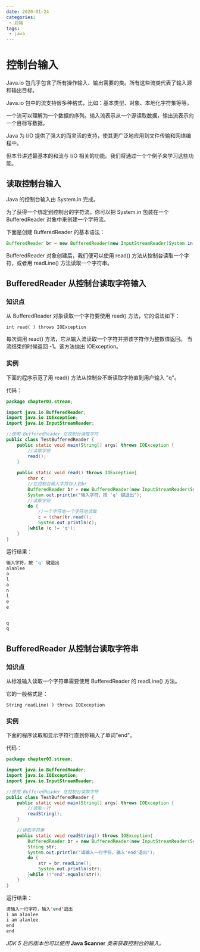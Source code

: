 ```yaml
---
date: 2020-01-24
categories: 
 - 后端
tags: 
 - java
---
```


# 控制台输入

Java.io 包几乎包含了所有操作输入、输出需要的类。所有这些流类代表了输入源和输出目标。

Java.io 包中的流支持很多种格式，比如：基本类型、对象、本地化字符集等等。

一个流可以理解为一个数据的序列。输入流表示从一个源读取数据，输出流表示向一个目标写数据。

Java 为 I/O 提供了强大的而灵活的支持，使其更广泛地应用到文件传输和网络编程中。

但本节讲述最基本的和流与 I/O 相关的功能。我们将通过一个个例子来学习这些功能。

## 读取控制台输入

Java 的控制台输入由 System.in 完成。

为了获得一个绑定到控制台的字符流，你可以把 System.in 包装在一个 BufferedReader 对象中来创建一个字符流。

下面是创建 BufferedReader 的基本语法：

```java
BufferedReader br = new BufferedReader(new InputStreamReader(System.in));
```

BufferedReader 对象创建后，我们便可以使用 read() 方法从控制台读取一个字符，或者用 readLine() 方法读取一个字符串。



## BufferedReader 从控制台读取字符输入

### 知识点

从 BufferedReader 对象读取一个字符要使用 read() 方法，它的语法如下：

```
int read( ) throws IOException
```

每次调用 read() 方法，它从输入流读取一个字符并把该字符作为整数值返回。 当流结束的时候返回 -1。该方法抛出 IOException。

### 实例

下面的程序示范了用 read() 方法从控制台不断读取字符直到用户输入 "q"。

代码：

```java
package chapter03.stream;

import java.io.BufferedReader;
import java.io.IOException;
import java.io.InputStreamReader;

//使用 BufferedReader 在控制台读取字符
public class TestBufferedReader {
    public static void main(String[] args) throws IOException {
        //读取字符
        read();
    }
    
    public static void read() throws IOException{
        char c;
        //在控制台输入字符存入到br
        BufferedReader br = new BufferedReader(new InputStreamReader(System.in));
        System.out.println("输入字符，按 'q' 键退出");
        //读取字符
        do {
            //一个字符地一个字符地读取
            c = (char)br.read();
            System.out.println(c);
        }while (c != 'q');
    }
}

```



运行结果：

```java
输入字符，按 'q' 键退出
alanlee
a
l
a
n
l
e
e


q
q
```



## BufferedReader 从控制台读取字符串

###  知识点

从标准输入读取一个字符串需要使用 BufferedReader 的 readLine() 方法。

它的一般格式是：

```
String readLine( ) throws IOException
```

### 实例

下面的程序读取和显示字符行直到你输入了单词"end"。

代码：

```java
package chapter03.stream;

import java.io.BufferedReader;
import java.io.IOException;
import java.io.InputStreamReader;

//使用 BufferedReader 在控制台读取字符
public class TestBufferedReader {
    public static void main(String[] args) throws IOException {
        //读取一行
        readString();
    }

    //读取字符串
    public static void readString() throws IOException{
        BufferedReader br = new BufferedReader(new InputStreamReader(System.in));
        String str;
        System.out.println("请输入一行字符，输入'end'退出");
        do {
            str = br.readLine();
            System.out.println(str);
        }while (!"end".equals(str));
    }
}

```



运行结果：

```java
请输入一行字符，输入'end'退出
i am alanlee
i am alanlee
end
end
```

*JDK 5 后的版本也可以使用* **Java Scanner** *类来获取控制台的输入。*
